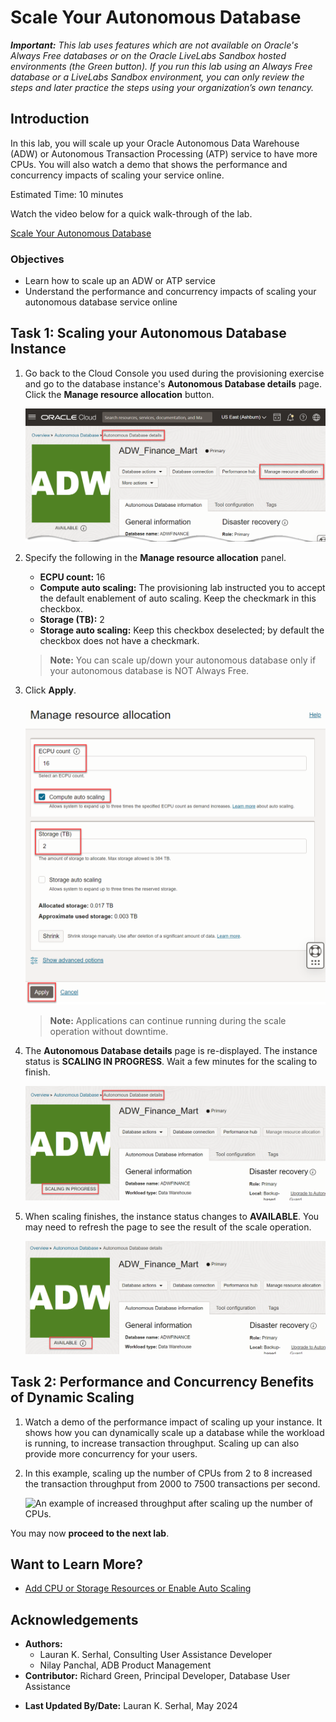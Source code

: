 # Scale Your Autonomous Database

_**Important:** This lab uses features which are not available on Oracle's Always Free databases or on the Oracle LiveLabs Sandbox hosted environments (the Green button). If you run this lab using an Always Free database or a LiveLabs Sandbox environment, you can only review the steps and later practice the steps using your organization’s own tenancy._

## Introduction

In this lab, you will scale up your Oracle Autonomous Data Warehouse (ADW) or Autonomous Transaction Processing (ATP) service to have more CPUs. You will also watch a demo that shows the performance and concurrency impacts of scaling your service online.

Estimated Time: 10 minutes

Watch the video below for a quick walk-through of the lab.

[Scale Your Autonomous Database](videohub:1_ls8fjm2p)

### Objectives

-   Learn how to scale up an ADW or ATP service
-   Understand the performance and concurrency impacts of scaling your autonomous database service online

## Task 1: Scaling your Autonomous Database Instance

1. Go back to the Cloud Console you used during the provisioning exercise and go to the database instance's **Autonomous Database details** page. Click the **Manage resource allocation** button.

    ![Click Manage resource allocation.](./images/click-manage-resource-allocation.png " ")

2. Specify the following in the **Manage resource allocation** panel.

    - **ECPU count:** 16
    - **Compute auto scaling:** The provisioning lab instructed you to accept the default enablement of auto scaling. Keep the checkmark in this checkbox.
    - **Storage (TB):** 2
    - **Storage auto scaling:** Keep this checkbox deselected; by default the checkbox does not have a checkmark.

    > **Note:** You can scale up/down your autonomous database only if your autonomous database is NOT Always Free.

3. Click **Apply**.

    ![Click Apply.](./images/click-apply-in-manage-resource-allocation-dialog.png " ")

    >**Note:** Applications can continue running during the scale operation without downtime.

4. The **Autonomous Database details** page is re-displayed. The instance status is **SCALING IN PROGRESS**. Wait a few minutes for the scaling to finish.

    ![A SCALING IN PROGRESS message appears.](./images/scaling-in-progress.png " ")

5. When scaling finishes, the instance status changes to **AVAILABLE**. You may need to refresh the page to see the result of the scale operation.

   ![A refreshed database console page with updated OCPU count and storage.](./images/the-result-of-scaling.png " ")

## Task 2: Performance and Concurrency Benefits of Dynamic Scaling

1.  Watch a demo of the performance impact of scaling up your instance. It shows how you can dynamically scale up a database while the workload is running, to increase transaction throughput. Scaling up can also provide more concurrency for your users.

    [](youtube:YgwbqurhxjM)

2.  In this example, scaling up the number of CPUs from 2 to 8 increased the transaction throughput from 2000 to 7500 transactions per second.

    ![An example of increased throughput after scaling up the number of CPUs.](./images/screenshot-of-increased-transaction-throughput.png " ")

You may now **proceed to the next lab**.

## Want to Learn More?

* [Add CPU or Storage Resources or Enable Auto Scaling](https://docs.oracle.com/en/cloud/paas/autonomous-data-warehouse-cloud/user/autonomous-add-resources.html#GUID-DA72422A-5A70-42FA-A363-AB269600D4B0)
## **Acknowledgements**

* **Authors:**
    * Lauran K. Serhal, Consulting User Assistance Developer
    * Nilay Panchal, ADB Product Management
* **Contributor:** Richard Green, Principal Developer, Database User Assistance
- **Last Updated By/Date:** Lauran K. Serhal, May 2024
